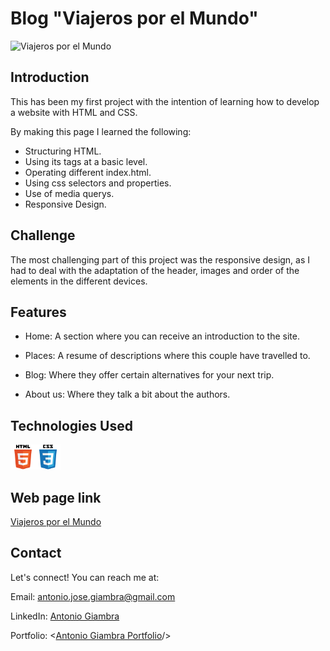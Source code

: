 # Blog "Viajeros por el Mundo"

![Viajeros por el Mundo](https://github.com/Antonimason/Blog-Viajeros/assets/104198696/3a4b30ff-cba6-442b-9952-b04886e736c0)


<h2>Introduction</h2>
<p>This has been my first project with the intention of learning how to develop a website with HTML and CSS. 
  
By making this page I learned the following: 

- Structuring HTML.
- Using its tags at a basic level.
- Operating different index.html.
- Using css selectors and properties.
- Use of media querys.
- Responsive Design.</p>

<h2>Challenge</h2>
<p>The most challenging part of this project was the responsive design, as I had to deal with the adaptation of the header, images and order of the elements in the different devices.</p>

<h2>Features</h2>

- Home: A section where you can receive an introduction to the site.

- Places: A resume of descriptions where this couple have travelled to.

- Blog: Where they offer certain alternatives for your next trip.

- About us: Where they talk a bit about the authors.

<h2>Technologies Used</h2>
<p align="left"><img src="https://raw.githubusercontent.com/devicons/devicon/master/icons/html5/html5-original-wordmark.svg" alt="html5" width="40" height="40"/><img src="https://raw.githubusercontent.com/devicons/devicon/master/icons/css3/css3-original-wordmark.svg" alt="css3" width="40" height="40"/></p>

<h2>Web page link</h2>
<a href="https://viajerosporelmundo.netlify.app/">Viajeros por el Mundo</a>

<h2>Contact</h2>

Let's connect! You can reach me at:

Email: antonio.jose.giambra@gmail.com

LinkedIn: [Antonio Giambra](https://www.linkedin.com/in/antonio-giambra-castellanos-293148233/)

Portfolio: <[Antonio Giambra Portfolio](https://antonimason-portfolio.netlify.app/)/>
